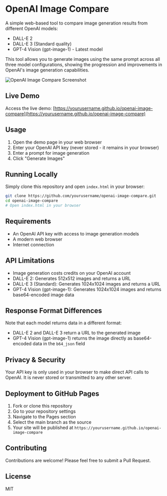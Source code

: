 # OpenAI Image Compare

A simple web-based tool to compare image generation results from different OpenAI models:
- DALL-E 2
- DALL-E 3 (Standard quality)
- GPT-4 Vision (gpt-image-1) - Latest model

This tool allows you to generate images using the same prompt across all three model configurations, showing the progression and improvements in OpenAI's image generation capabilities.

![OpenAI Image Compare Screenshot](screenshot.png)

## Live Demo

Access the live demo: [https://yourusername.github.io/openai-image-compare](https://yourusername.github.io/openai-image-compare)

## Usage

1. Open the demo page in your web browser
2. Enter your OpenAI API key (never stored - it remains in your browser)
3. Enter a prompt for image generation
4. Click "Generate Images"

## Running Locally

Simply clone this repository and open `index.html` in your browser:

```bash
git clone https://github.com/yourusername/openai-image-compare.git
cd openai-image-compare
# Open index.html in your browser
```

## Requirements

- An OpenAI API key with access to image generation models
- A modern web browser
- Internet connection

## API Limitations

- Image generation costs credits on your OpenAI account
- DALL-E 2: Generates 512x512 images and returns a URL
- DALL-E 3 (Standard): Generates 1024x1024 images and returns a URL
- GPT-4 Vision (gpt-image-1): Generates 1024x1024 images and returns base64-encoded image data

## Response Format Differences

Note that each model returns data in a different format:
- DALL-E 2 and DALL-E 3 return a URL to the generated image
- GPT-4 Vision (gpt-image-1) returns the image directly as base64-encoded data in the `b64_json` field

## Privacy & Security

Your API key is only used in your browser to make direct API calls to OpenAI. It is never stored or transmitted to any other server.

## Deployment to GitHub Pages

1. Fork or clone this repository
2. Go to your repository settings
3. Navigate to the Pages section
4. Select the main branch as the source
5. Your site will be published at `https://yourusername.github.io/openai-image-compare`

## Contributing

Contributions are welcome! Please feel free to submit a Pull Request.

## License

MIT 